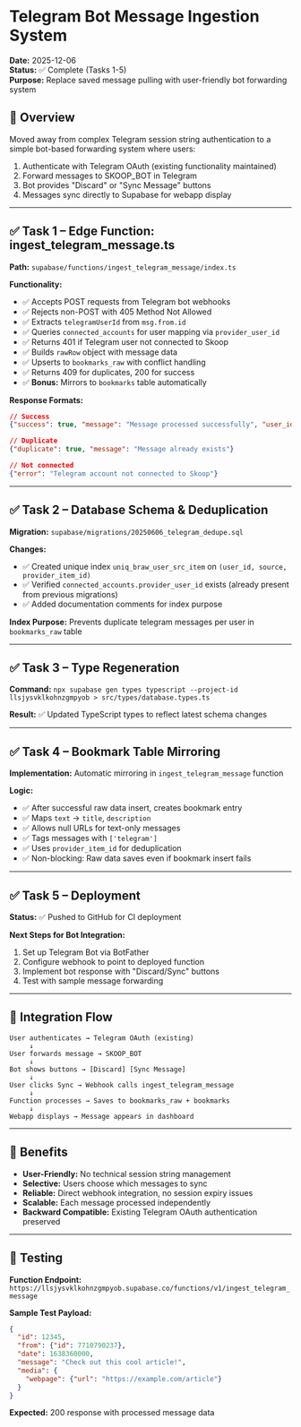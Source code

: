 # Telegram Bot Message Ingestion System

**Date:** 2025-12-06  
**Status:** ✅ Complete (Tasks 1-5)  
**Purpose:** Replace saved message pulling with user-friendly bot forwarding system

## 🎯 **Overview**

Moved away from complex Telegram session string authentication to a simple bot-based forwarding system where users:
1. Authenticate with Telegram OAuth (existing functionality maintained)
2. Forward messages to SKOOP_BOT in Telegram  
3. Bot provides "Discard" or "Sync Message" buttons
4. Messages sync directly to Supabase for webapp display

---

## ✅ **Task 1 – Edge Function: ingest_telegram_message.ts**

**Path:** `supabase/functions/ingest_telegram_message/index.ts`

**Functionality:**
- ✅ Accepts POST requests from Telegram bot webhooks
- ✅ Rejects non-POST with 405 Method Not Allowed
- ✅ Extracts `telegramUserId` from `msg.from.id`
- ✅ Queries `connected_accounts` for user mapping via `provider_user_id`
- ✅ Returns 401 if Telegram user not connected to Skoop
- ✅ Builds `rawRow` object with message data
- ✅ Upserts to `bookmarks_raw` with conflict handling
- ✅ Returns 409 for duplicates, 200 for success
- ✅ **Bonus:** Mirrors to `bookmarks` table automatically

**Response Formats:**
```json
// Success
{"success": true, "message": "Message processed successfully", "user_id": "...", "provider_item_id": 123}

// Duplicate
{"duplicate": true, "message": "Message already exists"}

// Not connected
{"error": "Telegram account not connected to Skoop"}
```

---

## ✅ **Task 2 – Database Schema & Deduplication**

**Migration:** `supabase/migrations/20250606_telegram_dedupe.sql`

**Changes:**
- ✅ Created unique index `uniq_braw_user_src_item` on `(user_id, source, provider_item_id)`
- ✅ Verified `connected_accounts.provider_user_id` exists (already present from previous migrations)
- ✅ Added documentation comments for index purpose

**Index Purpose:** Prevents duplicate telegram messages per user in `bookmarks_raw` table

---

## ✅ **Task 3 – Type Regeneration**

**Command:** `npx supabase gen types typescript --project-id llsjysvklkohnzgmpyob > src/types/database.types.ts`

**Result:** ✅ Updated TypeScript types to reflect latest schema changes

---

## ✅ **Task 4 – Bookmark Table Mirroring**

**Implementation:** Automatic mirroring in `ingest_telegram_message` function

**Logic:**
- ✅ After successful raw data insert, creates bookmark entry
- ✅ Maps `text` → `title`, `description`
- ✅ Allows null URLs for text-only messages
- ✅ Tags messages with `['telegram']`
- ✅ Uses `provider_item_id` for deduplication
- ✅ Non-blocking: Raw data saves even if bookmark insert fails

---

## ✅ **Task 5 – Deployment**

**Status:** ✅ Pushed to GitHub for CI deployment

**Next Steps for Bot Integration:**
1. Set up Telegram Bot via BotFather
2. Configure webhook to point to deployed function
3. Implement bot response with "Discard/Sync" buttons
4. Test with sample message forwarding

---

## 🔄 **Integration Flow**

```
User authenticates → Telegram OAuth (existing) 
     ↓
User forwards message → SKOOP_BOT
     ↓  
Bot shows buttons → [Discard] [Sync Message]
     ↓
User clicks Sync → Webhook calls ingest_telegram_message
     ↓
Function processes → Saves to bookmarks_raw + bookmarks
     ↓
Webapp displays → Message appears in dashboard
```

---

## 🎯 **Benefits**

- **User-Friendly:** No technical session string management
- **Selective:** Users choose which messages to sync
- **Reliable:** Direct webhook integration, no session expiry issues  
- **Scalable:** Each message processed independently
- **Backward Compatible:** Existing Telegram OAuth authentication preserved

---

## 🧪 **Testing**

**Function Endpoint:** `https://llsjysvklkohnzgmpyob.supabase.co/functions/v1/ingest_telegram_message`

**Sample Test Payload:**
```json
{
  "id": 12345,
  "from": {"id": 7710790237},
  "date": 1638360000,
  "message": "Check out this cool article!",
  "media": {
    "webpage": {"url": "https://example.com/article"}
  }
}
```

**Expected:** 200 response with processed message data 